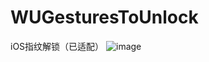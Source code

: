 # WUGesturesToUnlock
iOS指纹解锁（已适配）
![image](https://github.com/wqhiOS/WUGesturesToUnlock/raw/master/WUGesturesToUnlock.gif)
